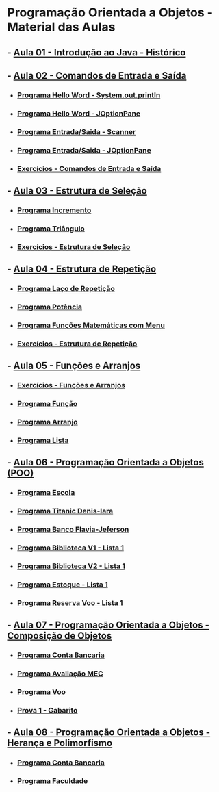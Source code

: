 # Programação Orientada a Objetos - Material das Aulas

## - [Aula 01 - Introdução ao Java - Histórico](https://github.com/gustavowillam/POO/blob/main/slides/AULA01%20Introducao%20ao%20Java%20Historico.pdf)

## - [Aula 02 - Comandos de Entrada e Saída](https://github.com/gustavowillam/POO/blob/main/slides/AULA02%20Comandos%20de%20Entrada%20e%20Saida.pdf)

* ### [Programa Hello Word - System.out.println](https://github.com/gustavowillam/POO/blob/main/programas/HelloWord.java)

* ### [Programa Hello Word - JOptionPane](https://github.com/gustavowillam/POO/blob/main/programas/HelloWordJOptionPane.java)

* ### [Programa Entrada/Saida - Scanner](https://github.com/gustavowillam/POO/blob/main/programas/EntradaScanner.java)

* ### [Programa Entrada/Saida - JOptionPane](https://github.com/gustavowillam/POO/blob/main/programas/EntradaJOptionPane.java)
  
* ### [Exercícios - Comandos de Entrada e Saída](https://colab.research.google.com/drive/1l_0h3YxbZsBPRkNYXqSnm2AHFHRTRkrI?usp=sharing)

## - [Aula 03 - Estrutura de Seleção](https://github.com/gustavowillam/POO/blob/main/slides/AULA03%20Estruturas%20de%20Selecao.pdf)

* ### [Programa Incremento](https://github.com/gustavowillam/POO/blob/main/programas/Incremento.java)

* ### [Programa Triângulo](https://github.com/gustavowillam/POO/blob/main/programas/Triangulo.zip)

* ### [Exercícios - Estrutura de Seleção](https://colab.research.google.com/drive/1VU7YmaTivnwpD35kwPj07dNZfEkYYZIN?usp=sharing)

## - [Aula 04 - Estrutura de Repetição](https://github.com/gustavowillam/POO/blob/main/slides/AULA04%20Estruturas%20de%20Repeticao.pdf)

* ### [Programa Laço de Repetição](https://github.com/gustavowillam/POO/blob/main/programas/LacoRepeticao.java)

* ### [Programa Potência](https://github.com/gustavowillam/POO/blob/main/programas/Potencia.zip)

* ### [Programa Funções Matemáticas com Menu](https://github.com/gustavowillam/POO/blob/main/programas/Menu.zip)
 
* ### [Exercícios - Estrutura de Repetição](https://colab.research.google.com/drive/1MQ4EkbfCdVIml3nw7XAX6rxnXpeo1bA7?usp=sharing)

## - [Aula 05 - Funções e Arranjos](https://github.com/gustavowillam/POO/blob/main/slides/AULA05%20Funcoes%20e%20Arrays.pdf)

* ### [Exercícios - Funções e Arranjos](https://colab.research.google.com/drive/1nJofdo0MSr8p_e9YHTnZs-bWGFD9AVdm?usp=sharing)

* ### [Programa Função](https://github.com/gustavowillam/POO/blob/main/programas/Funcao.java)

* ### [Programa Arranjo](https://github.com/gustavowillam/POO/blob/main/programas/Arranjo.java)

* ### [Programa Lista](https://github.com/gustavowillam/POO/blob/main/programas/Lista.java)

## - [Aula 06 - Programação Orientada a Objetos (POO)](https://github.com/gustavowillam/POO/blob/main/slides/AULA06%20POO%20Introducao.pdf)

* ### [Programa Escola](https://github.com/gustavowillam/POO/blob/main/programas/Escola.zip)

* ### [Programa Titanic Denis-Iara](https://github.com/gustavowillam/POO/blob/main/programas/Titanic.zip)

* ### [Programa Banco Flavia-Jeferson](https://github.com/gustavowillam/POO/blob/main/programas/banco.zip)

* ### [Programa Biblioteca V1 - Lista 1](https://github.com/gustavowillam/POO/blob/main/programas/Biblioteca_V1.zip)

* ### [Programa Biblioteca V2 - Lista 1](https://github.com/gustavowillam/POO/blob/main/programas/Biblioteca_V2.zip)

* ### [Programa Estoque - Lista 1](https://github.com/gustavowillam/POO/blob/main/programas/Estoque.zip)

* ### [Programa Reserva Voo - Lista 1](https://github.com/gustavowillam/POO/blob/main/programas/Reservas_passagens.zip)


## - [Aula 07 - Programação Orientada a Objetos - Composição de Objetos](https://github.com/gustavowillam/POO/blob/main/slides/AULA07%20POO%20Composicao%20de%20Objetos.pdf)

* ### [Programa Conta Bancaria](https://github.com/gustavowillam/POO/blob/main/programas/ContaBancaria.zip)

* ### [Programa Avaliação MEC](https://github.com/gustavowillam/POO/blob/main/programas/MEC.zip)

* ### [Programa Voo](https://github.com/gustavowillam/POO/blob/main/programas/Voo.zip)

* ### [Prova 1 - Gabarito](https://github.com/gustavowillam/POO/blob/main/programas/Prova1.zip)


## - [Aula 08 - Programação Orientada a Objetos - Herança e Polimorfismo](https://github.com/gustavowillam/POO/blob/main/slides/AULA08%20POO%20Heranca%20e%20Polimorfirmo.pdf)

* ### [Programa Conta Bancaria](https://github.com/gustavowillam/POO/blob/main/programas/ContaBancariaHeranca.zip)

* ### [Programa Faculdade](https://github.com/gustavowillam/POO/blob/main/programas/14_Faculdade_V2.zip)
